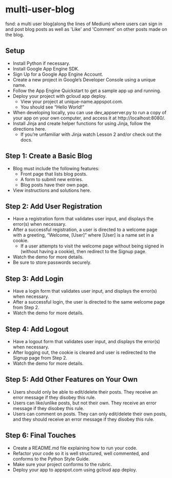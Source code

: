 # multi-user-blog

fsnd: a multi user blog(along the lines of Medium) where users can sign in and post blog posts as well as 'Like' and 'Comment' on other posts made on the blog.

## Setup
- Install Python if necessary.
- Install Google App Engine SDK.
- Sign Up for a Google App Engine Account.
- Create a new project in Google’s Developer Console using a unique name.
- Follow the App Engine Quickstart to get a sample app up and running.
- Deploy your project with gcloud app deploy.
  - View your project at unique-name.appspot.com.
  - You should see “Hello World!”
- When developing locally, you can use dev_appserver.py to run a copy of your app on your own computer, and access it at http://localhost:8080/.
- Install Jinja and create helper functions for using Jinja, follow the directions here.
  - If you’re unfamiliar with Jinja watch Lesson 2 and/or check out the docs.

## Step 1: Create a Basic Blog
- Blog must include the following features:
  - Front page that lists blog posts.
  - A form to submit new entries.
  - Blog posts have their own page.
- View instructions and solutions here.

## Step 2: Add User Registration
- Have a registration form that validates user input, and displays the error(s) when necessary.
- After a successful registration, a user is directed to a welcome page with a greeting, “Welcome, [User]” where [User] is a name set in a cookie.
  - If a user attempts to visit the welcome page without being signed in (without having a cookie), then redirect to the Signup page.
- Watch the demo for more details.
- Be sure to store passwords securely.

## Step 3: Add Login
- Have a login form that validates user input, and displays the error(s) when necessary.
- After a successful login, the user is directed to the same welcome page from Step 2.
- Watch the demo for more details.

## Step 4: Add Logout
- Have a logout form that validates user input, and displays the error(s) when necessary.
- After logging out, the cookie is cleared and user is redirected to the Signup page from Step 2.
- Watch the demo for more details.

## Step 5: Add Other Features on Your Own
- Users should only be able to edit/delete their posts. They receive an error message if they disobey this rule.
- Users can like/unlike posts, but not their own. They receive an error message if they disobey this rule.
- Users can comment on posts. They can only edit/delete their own posts, and they should receive an error message if they disobey this rule.

## Step 6: Final Touches
- Create a README.md file explaining how to run your code.
- Refactor your code so it is well structured, well commented, and conforms to the Python Style Guide.
- Make sure your project conforms to the rubric.
- Deploy your app to appspot.com using gcloud app deploy.
